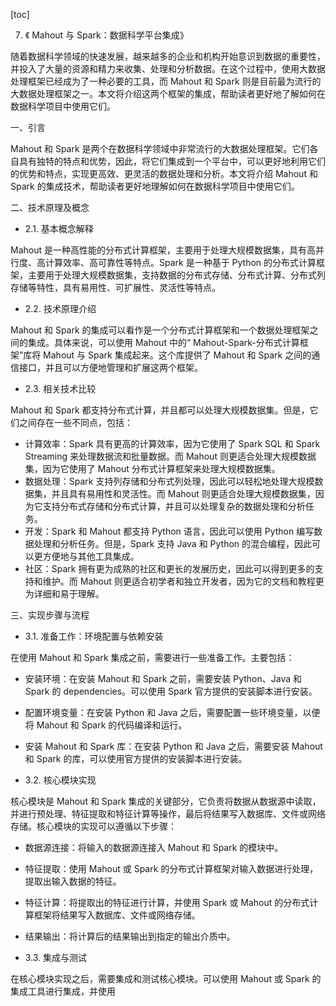 
[toc]                    
                
                
7. 《 Mahout 与 Spark：数据科学平台集成》

随着数据科学领域的快速发展，越来越多的企业和机构开始意识到数据的重要性，并投入了大量的资源和精力来收集、处理和分析数据。在这个过程中，使用大数据处理框架已经成为了一种必要的工具，而 Mahout 和 Spark 则是目前最为流行的大数据处理框架之一。本文将介绍这两个框架的集成，帮助读者更好地了解如何在数据科学项目中使用它们。

一、引言

 Mahout 和 Spark 是两个在数据科学领域中非常流行的大数据处理框架。它们各自具有独特的特点和优势，因此，将它们集成到一个平台中，可以更好地利用它们的优势和特点，实现更高效、更灵活的数据处理和分析。本文将介绍 Mahout 和 Spark 的集成技术，帮助读者更好地理解如何在数据科学项目中使用它们。

二、技术原理及概念

- 2.1. 基本概念解释

 Mahout 是一种高性能的分布式计算框架，主要用于处理大规模数据集，具有高并行度、高计算效率、高可靠性等特点。Spark 是一种基于 Python 的分布式计算框架，主要用于处理大规模数据集，支持数据的分布式存储、分布式计算、分布式列存储等特性，具有易用性、可扩展性、灵活性等特点。

- 2.2. 技术原理介绍

 Mahout 和 Spark 的集成可以看作是一个分布式计算框架和一个数据处理框架之间的集成。具体来说，可以使用 Mahout 中的“ Mahout-Spark-分布式计算框架”库将 Mahout 与 Spark 集成起来。这个库提供了 Mahout 和 Spark 之间的通信接口，并且可以方便地管理和扩展这两个框架。

- 2.3. 相关技术比较

 Mahout 和 Spark 都支持分布式计算，并且都可以处理大规模数据集。但是，它们之间存在一些不同点，包括：

   - 计算效率：Spark 具有更高的计算效率，因为它使用了 Spark SQL 和 Spark Streaming 来处理数据流和批量数据。而 Mahout 则更适合处理大规模数据集，因为它使用了 Mahout 分布式计算框架来处理大规模数据集。
   - 数据处理：Spark 支持列存储和分布式列处理，因此可以轻松地处理大规模数据集，并且具有易用性和灵活性。而 Mahout 则更适合处理大规模数据集，因为它支持分布式存储和分布式计算，并且可以处理复杂的数据处理和分析任务。
   - 开发：Spark 和 Mahout 都支持 Python 语言，因此可以使用 Python 编写数据处理和分析任务。但是，Spark 支持 Java 和 Python 的混合编程，因此可以更方便地与其他工具集成。
   - 社区：Spark 拥有更为成熟的社区和更长的发展历史，因此可以得到更多的支持和维护。而 Mahout 则更适合初学者和独立开发者，因为它的文档和教程更为详细和易于理解。

三、实现步骤与流程

- 3.1. 准备工作：环境配置与依赖安装

在使用 Mahout 和 Spark 集成之前，需要进行一些准备工作。主要包括：

   - 安装环境：在安装 Mahout 和 Spark 之前，需要安装 Python、Java 和 Spark 的 dependencies。可以使用 Spark 官方提供的安装脚本进行安装。
   - 配置环境变量：在安装 Python 和 Java 之后，需要配置一些环境变量，以便将 Mahout 和 Spark 的代码编译和运行。
   - 安装 Mahout 和 Spark 库：在安装 Python 和 Java 之后，需要安装 Mahout 和 Spark 的库，可以使用官方提供的安装脚本进行安装。

- 3.2. 核心模块实现

核心模块是 Mahout 和 Spark 集成的关键部分，它负责将数据从数据源中读取，并进行预处理、特征提取和特征计算等操作，最后将结果写入数据库、文件或网络存储。核心模块的实现可以遵循以下步骤：

   - 数据源连接：将输入的数据源连接入 Mahout 和 Spark 的模块中。
   - 特征提取：使用 Mahout 或 Spark 的分布式计算框架对输入数据进行处理，提取出输入数据的特征。
   - 特征计算：将提取出的特征进行计算，并使用 Spark 或 Mahout 的分布式计算框架将结果写入数据库、文件或网络存储。
   - 结果输出：将计算后的结果输出到指定的输出介质中。

- 3.3. 集成与测试

在核心模块实现之后，需要集成和测试核心模块。可以使用 Mahout 或 Spark 的集成工具进行集成，并使用


